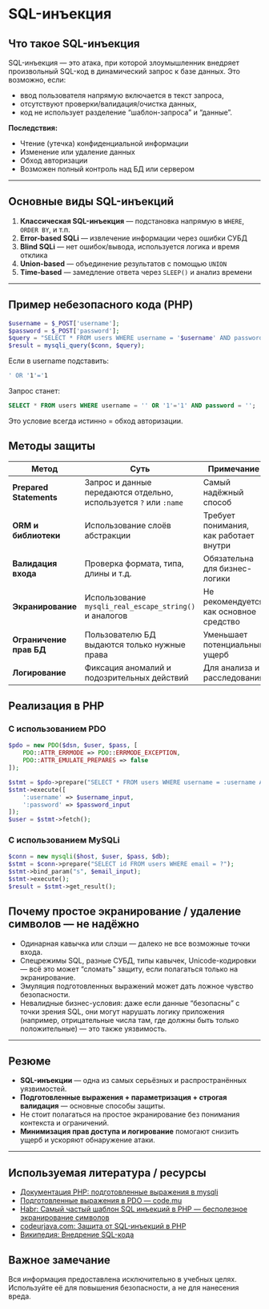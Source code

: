 # SQL-инъекция

## Что такое SQL-инъекция

SQL-инъекция — это атака, при которой злоумышленник внедряет произвольный SQL-код в динамический запрос к базе данных. Это возможно, если:

- ввод пользователя напрямую включается в текст запроса,  
- отсутствуют проверки/валидация/очистка данных,  
- код не использует разделение “шаблон-запроса” и “данные”.

**Последствия:**

- Чтение (утечка) конфиденциальной информации  
- Изменение или удаление данных  
- Обход авторизации  
- Возможен полный контроль над БД или сервером

---

## Основные виды SQL-инъекций

1. **Классическая SQL-инъекция** — подстановка напрямую в `WHERE`, `ORDER BY`, и т.п.  
2. **Error-based SQLi** — извлечение информации через ошибки СУБД  
3. **Blind SQLi** — нет ошибок/вывода, используется логика и время отклика  
4. **Union-based** — объединение результатов с помощью `UNION`  
5. **Time-based** — замедление ответа через `SLEEP()` и анализ времени

---

## Пример небезопасного кода (PHP)

```php
$username = $_POST['username'];
$password = $_POST['password'];
$query = "SELECT * FROM users WHERE username = '$username' AND password = '$password'";
$result = mysqli_query($conn, $query);
```

Если в username подставить:

```bash
' OR '1'='1
```

Запрос станет:

```sql
SELECT * FROM users WHERE username = '' OR '1'='1' AND password = '';
```

Это условие всегда истинно = обход авторизации.


## Методы защиты

| Метод                  | Суть                                                         | Примечание                              |
|------------------------|--------------------------------------------------------------|------------------------------------------|
| **Prepared Statements**| Запрос и данные передаются отдельно, используется `?` или `:name` | Самый надёжный способ                    |
| **ORM и библиотеки**   | Использование слоёв абстракции                               | Требует понимания, как работает внутри   |
| **Валидация входа**    | Проверка формата, типа, длины и т.д.                         | Обязательна для бизнес-логики            |
| **Экранирование**      | Использование `mysqli_real_escape_string()` и аналогов       | Не рекомендуется как основное средство   |
| **Ограничение прав БД**| Пользователю БД выдаются только нужные права                 | Уменьшает потенциальный ущерб            |
| **Логирование**        | Фиксация аномалий и подозрительных действий                  | Для анализа и расследования              |


## Реализация в PHP

### С использованием PDO

```php
$pdo = new PDO($dsn, $user, $pass, [
    PDO::ATTR_ERRMODE => PDO::ERRMODE_EXCEPTION,
    PDO::ATTR_EMULATE_PREPARES => false
]);

$stmt = $pdo->prepare("SELECT * FROM users WHERE username = :username AND password = :password");
$stmt->execute([
    ':username' => $username_input,
    ':password' => $password_input
]);
$user = $stmt->fetch();
```

### С использованием MySQLi

```php
$conn = new mysqli($host, $user, $pass, $db);
$stmt = $conn->prepare("SELECT id FROM users WHERE email = ?");
$stmt->bind_param("s", $email_input);
$stmt->execute();
$result = $stmt->get_result();
```

## Почему простое экранирование / удаление символов — не надёжно

- Одинарная кавычка или слэши — далеко не все возможные точки входа.
- Спецрежимы SQL, разные СУБД, типы кавычек, Unicode-кодировки — всё это может “сломать” защиту, если полагаться только на экранирование.
- Эмуляция подготовленных выражений может дать ложное чувство безопасности.
- Невалидные бизнес-условия: даже если данные “безопасны” с точки зрения SQL, они могут нарушать логику приложения (например, отрицательные числа там, где должны быть только положительные) — это также уязвимость.

---

## Резюме

- **SQL-инъекции** — одна из самых серьёзных и распространённых уязвимостей.
- **Подготовленные выражения + параметризация + строгая валидация** — основные способы защиты.
- Не стоит полагаться на простое экранирование без понимания контекста и ограничений.
- **Минимизация прав доступа и логирование** помогают снизить ущерб и ускоряют обнаружение атаки.

---

## Используемая литература / ресурсы

- [Документация PHP: подготовленные выражения в mysqli](https://www.php.net/manual/ru/mysqli.quickstart.prepared-statements.php)
- [Подготовленные выражения в PDO — code.mu](https://code.mu/ru/php/book/supreme/pdo/prepared-statements/)
- [Habr: Самый частый шаблон SQL инъекций в PHP — бесполезное экранирование символов](https://habr.com/ru/articles/142599/)
- [codeurjava.com: Защита от SQL-инъекций в PHP](https://www.codeurjava.com/ru/php/%D0%97%D0%B0%D1%89%D0%B8%D1%82%D0%B0-%D0%BE%D1%82-sql-%D0%B8%D0%BD%D1%8A%D0%B5%D0%BA%D1%86%D0%B8%D0%B9-%D0%B2-php.html)
- [Википедия: Внедрение SQL-кода](https://ru.wikipedia.org/wiki/Внедрение_SQL-кода)

## Важное замечание

Вся информация предоставлена исключительно в учебных целях. Используйте её для повышения безопасности, а не для нанесения вреда.